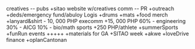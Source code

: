 creatives --
pubs
	+sitao website w/creatives
comm --
PR 
	+outreach
	+deds/emergency fund/abuloy
Logis 
	+drums
	+mats
	+food
merch 
	+lanyard&shirt - 10, 000 PHP
execomm 
	+15, 000 PHP
		60% - engineering
		30% - AICG
		10% - bio/math
sports 
	+250 PHP/athlete 
	+summerSports 
	+funRun
events +++++
	+materials for GA
	+SITAO week
	+akwe
	+loveDrive
finance
	+oplanCantonan
